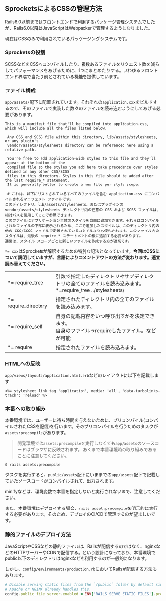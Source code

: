 ## SprocketsによるCSSの管理方法

Rails6.0以前まではフロントエンドで利用するパッケージ管理システムでしたが、Rails6.0以降はJavaScriptはWebpackerで管理するようになりました。

現在はCSSのみで利用されているパッケージングシステムです。


### Sprocketsの役割

SCSSなどをCSSへコンパイルしたり、複数あるファイルをリクエスト数を減らしてパフォーマンスをあげるために、1つにまとめたりする。いわゆるフロントエンド界隈で当たり前とされている機能を提供しています。


### ファイル構成

`app/assets/`配下に配置されています。それぞれの`application.xxx`をビルドするので、そのファイルで実装した数々のファイルを読み込むようにしてあげる必要があります。

```
This is a manifest file that'll be compiled into application.css, which will include all the files listed below.
 
 Any CSS and SCSS file within this directory, lib/assets/stylesheets, or any plugin's
 vendor/assets/stylesheets directory can be referenced here using a relative path.
 
 You're free to add application-wide styles to this file and they'll appear at the bottom of the
 compiled file so the styles you add here take precedence over styles defined in any other CSS/SCSS
 files in this directory. Styles in this file should be added after the last require_* statement.
 It is generally better to create a new file per style scope.

 # これは、以下にリストされているすべてのファイルを含む application.css にコンパイルされるマニフェスト ファイルです。
このディレクトリ、lib/assets/stylesheets、またはプラグインの vendor/assets/stylesheets ディレクトリ内の任意の CSS および SCSS ファイルは、相対パスを使用してここで参照できます。
このファイルにアプリケーション全体のスタイルを自由に追加できます。それらはコンパイルされたファイルの下部に表示されるため、ここで追加したスタイルは、このディレクトリ内の他の CSS/SCSS ファイルで定義されているスタイルよりも優先されます。このファイル内のスタイルは、最後の require_* ステートメントの後に追加する必要があります。
通常は、スタイル スコープごとに新しいファイルを作成する方が適切です。
```

`*= xxx`はSprocketsが解釈するための特別な記法となっています。**今回はCSSについて説明していますが、言語によりコメントアウトの方法が変わります。適宜読み替えてください。**

|  |  |
| --- | --- |
| *= require_tree | 引数で指定したディレクトリやサブディレクトリの全てのファイルを読み込みます。<br> *=require_tree ../stylesheets/ |
| *= require_directory | 指定されたディレクトリ内の全てのファイルを読み込みます。 |
| *= require_self | 自身の記載内容をいつ呼び出すかを決定できます。<br> 自身のファイル→requireしたファイル。などが可能 |
| *= require | 指定されたファイルを読み込みます。 |


### HTMLへの反映

`app/views/layouts/application.html.erb`などのレイアウトに以下を記載します

```
<%= stylesheet_link_tag 'application', media: 'all', 'data-turbolinks-track': 'reload' %>
```


### 本番への取り組み

本番環境では、ユーザーに待ち時間を与えないために、プリコンパイル(コンパイルされたCSSを配信)を行います。そのプリコンパイルを行うためのタスクが`assets:precompile`があります。

> 開発環境では`assets:precompile`を実行しなくても`app/assets`のソースコードはブラウザに反映されます。
あくまで本番環境時の取り組みであることに注意してください。

```
$ rails assets:precompile
```

タスクを実行すると、`public/assets`配下にいままでの`app/assets`配下で記載していたソースコードがコンパイルされて、出力されます。

minifyなどは、環境変数で本番を指定しないと実行されないので、注意してください。

また、本番環境にデプロイする場合、`rails asset:precompile`を明示的に実行する必要があります。そのため、デプロイのCI/CDで管理するのが望ましいです。


### 静的ファイルのデプロイ方法

JavaScriptやCSSなどの静的ファイルは、Railsが配信するのではなく、nginxなどのHTTPサーバーやCDNで配信する。という設計になっており、本番環境でpublic以下のディレクトリはnginxなどを利用するのが一般的になります。

しかし、`config/environments/production.rb`においてRailsが配信する方法もあります。

~~~~Ruby
# Disable serving static files from the `/public` folder by default since
# Apache or NGINX already handles this.
config.public_file_server.enabled = ENV['RAILS_SERVE_STATIC_FILES'].present?
~~~~
